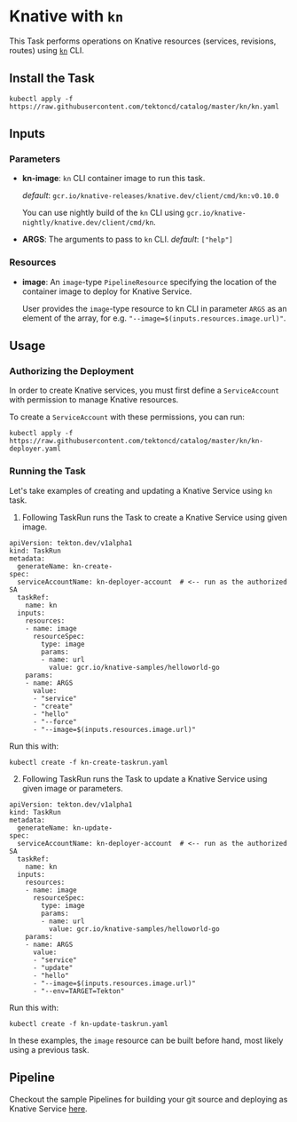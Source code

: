 # Knative with `kn`

This Task performs operations on Knative resources (services, revisions, routes) using
[`kn`](https://github.com/knative/client) CLI.

## Install the Task

```
kubectl apply -f https://raw.githubusercontent.com/tektoncd/catalog/master/kn/kn.yaml
```

## Inputs

### Parameters

* **kn-image**: `kn` CLI container image to run this task.

  _default_: `gcr.io/knative-releases/knative.dev/client/cmd/kn:v0.10.0`

  You can use nightly build of the `kn` CLI using
  `gcr.io/knative-nightly/knative.dev/client/cmd/kn`.


* **ARGS**: The arguments to pass to `kn` CLI.  _default_: `["help"]`

### Resources

* **image**: An `image`-type `PipelineResource` specifying the location of the
  container image to deploy for Knative Service.

  User provides the `image`-type resource to kn CLI in parameter `ARGS` as an
  element of the array, for e.g. `"--image=$(inputs.resources.image.url)"`.

## Usage

### Authorizing the Deployment

In order to create Knative services, you must first define a `ServiceAccount`
with permission to manage Knative resources.

To create a `ServiceAccount` with these permissions, you can run:

```
kubectl apply -f https://raw.githubusercontent.com/tektoncd/catalog/master/kn/kn-deployer.yaml
```

### Running the Task

Let's take examples of creating and updating a Knative Service using `kn` task.

1. Following TaskRun runs the Task to create a Knative Service using given image.

```
apiVersion: tekton.dev/v1alpha1
kind: TaskRun
metadata:
  generateName: kn-create-
spec:
  serviceAccountName: kn-deployer-account  # <-- run as the authorized SA
  taskRef:
    name: kn
  inputs:
    resources:
    - name: image
      resourceSpec:
        type: image
        params:
        - name: url
          value: gcr.io/knative-samples/helloworld-go
    params:
    - name: ARGS
      value:
      - "service"
      - "create"
      - "hello"
      - "--force"
      - "--image=$(inputs.resources.image.url)"
```

Run this with:

```
kubectl create -f kn-create-taskrun.yaml
```

2. Following TaskRun runs the Task to update a Knative Service using given image or parameters.

```
apiVersion: tekton.dev/v1alpha1
kind: TaskRun
metadata:
  generateName: kn-update-
spec:
  serviceAccountName: kn-deployer-account  # <-- run as the authorized SA
  taskRef:
    name: kn
  inputs:
    resources:
    - name: image
      resourceSpec:
        type: image
        params:
        - name: url
          value: gcr.io/knative-samples/helloworld-go
    params:
    - name: ARGS
      value:
      - "service"
      - "update"
      - "hello"
      - "--image=$(inputs.resources.image.url)"
      - "--env=TARGET=Tekton"
```

Run this with:

```
kubectl create -f kn-update-taskrun.yaml
```

In these examples, the `image` resource can be built before hand, most
likely using a previous task.

## Pipeline
Checkout the sample Pipelines for building your git source and deploying
as Knative Service [here](./knative-dockerfile-deploy/README.md).
